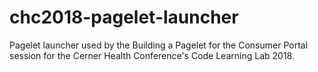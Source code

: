 # chc2018-pagelet-launcher
Pagelet launcher used by the Building a Pagelet for the Consumer Portal session for the Cerner Health Conference's Code Learning Lab 2018.
